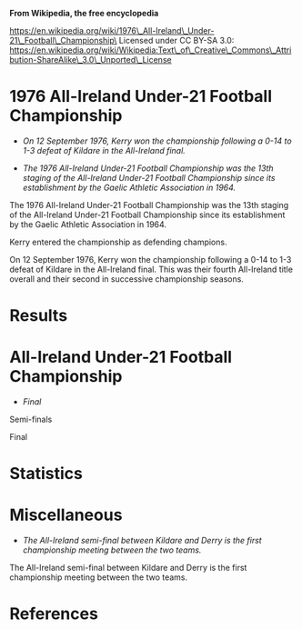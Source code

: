 **From Wikipedia, the free encyclopedia**

https://en.wikipedia.org/wiki/1976\_All-Ireland\_Under-21\_Football\_Championship\
Licensed under CC BY-SA 3.0:\
https://en.wikipedia.org/wiki/Wikipedia:Text\_of\_Creative\_Commons\_Attribution-ShareAlike\_3.0\_Unported\_License

1976 All-Ireland Under-21 Football Championship
===============================================

-   *On 12 September 1976, Kerry won the championship following a 0-14
    to 1-3 defeat of Kildare in the All-Ireland final.*

-   *The 1976 All-Ireland Under-21 Football Championship was the 13th
    staging of the All-Ireland Under-21 Football Championship since its
    establishment by the Gaelic Athletic Association in 1964.*

The 1976 All-Ireland Under-21 Football Championship was the 13th staging
of the All-Ireland Under-21 Football Championship since its
establishment by the Gaelic Athletic Association in 1964.

Kerry entered the championship as defending champions.

On 12 September 1976, Kerry won the championship following a 0-14 to 1-3
defeat of Kildare in the All-Ireland final. This was their fourth
All-Ireland title overall and their second in successive championship
seasons.

Results
=======

All-Ireland Under-21 Football Championship
==========================================

-   *Final*

Semi-finals

Final

Statistics
==========

Miscellaneous
=============

-   *The All-Ireland semi-final between Kildare and Derry is the first
    championship meeting between the two teams.*

The All-Ireland semi-final between Kildare and Derry is the first
championship meeting between the two teams.

References
==========
